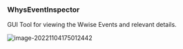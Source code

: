 ### WhysEventInspector

GUI Tool for viewing the Wwise Events and relevant details.

![image-20221104175012442](C:\Users\ache\AppData\Roaming\Typora\typora-user-images\image-20221104175012442.png)











